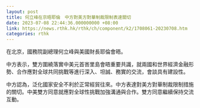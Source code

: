 ```yaml
---
layout: post
title: 何立峰在京晤耶倫　中方對美方對華制裁限制表達關切
date: 2023-07-08 22:44:36.000000000 +08:00
link: https://news.rthk.hk/rthk/ch/component/k2/1708061-20230708.htm
categories: rthk
---
```


在北京，國務院副總理何立峰與美國財長耶倫會晤。

中方表示，雙方圍繞落實中美元首峇里島會晤重要共識，就兩國和世界經濟金融形勢、合作應對全球共同挑戰等進行深入、坦誠、務實的交流，會談具有建設性。

中方認為，泛化國家安全不利於正常經貿往來。中方表達對美方對華制裁限制措施的關切。中美雙方同意就應對全球性挑戰加強溝通與合作。雙方同意繼續保持交流互動。
